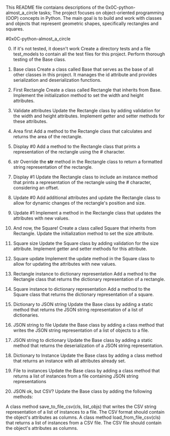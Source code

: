 This README file contaians descriptions of the 0x0C-python-almost_a_circle tasks; The project focuses on object-oriented programming (OOP) concepts in Python. The main goal is to build and work with classes and objects that represent geometric shapes, specifically rectangles and squares.


#0x0C-python-almost_a_circle


0. If it's not tested, it doesn't work
Create a directory tests and a file test_models to contain all the test files for this project. Perform thorough testing of the Base class.

1. Base class
Create a class called Base that serves as the base of all other classes in this project. It manages the id attribute and provides serialization and deserialization functions.

2. First Rectangle
Create a class called Rectangle that inherits from Base. Implement the initialization method to set the width and height attributes.

3. Validate attributes
Update the Rectangle class by adding validation for the width and height attributes. Implement getter and setter methods for these attributes.

4. Area first
Add a method to the Rectangle class that calculates and returns the area of the rectangle.

5. Display #0
Add a method to the Rectangle class that prints a representation of the rectangle using the # character.

6. str
Override the __str__ method in the Rectangle class to return a formatted string representation of the rectangle.

7. Display #1
Update the Rectangle class to include an instance method that prints a representation of the rectangle using the # character, considering an offset.

8. Update #0
Add additional attributes and update the Rectangle class to allow for dynamic changes of the rectangle's position and size.

9. Update #1
Implement a method in the Rectangle class that updates the attributes with new values.

10. And now, the Square!
Create a class called Square that inherits from Rectangle. Update the initialization method to set the size attribute.

11. Square size
Update the Square class by adding validation for the size attribute. Implement getter and setter methods for this attribute.

12. Square update
Implement the update method in the Square class to allow for updating the attributes with new values.

13. Rectangle instance to dictionary representation
Add a method to the Rectangle class that returns the dictionary representation of a rectangle.

14. Square instance to dictionary representation
Add a method to the Square class that returns the dictionary representation of a square.

15. Dictionary to JSON string
Update the Base class by adding a static method that returns the JSON string representation of a list of dictionaries.

16. JSON string to file
Update the Base class by adding a class method that writes the JSON string representation of a list of objects to a file.

17. JSON string to dictionary
Update the Base class by adding a static method that returns the deserialization of a JSON string representation.

18. Dictionary to Instance
Update the Base class by adding a class method that returns an instance with all attributes already set.

19. File to instances
Update the Base class by adding a class method that returns a list of instances from a file containing JSON string representations

20. JSON ok, but CSV?
Update the Base class by adding the following methods:

A class method save_to_file_csv(cls, list_objs) that writes the CSV string representation of a list of instances to a file. The CSV format should contain the object's attributes as columns.
A class method load_from_file_csv(cls) that returns a list of instances from a CSV file. The CSV file should contain the object's attributes as columns.
